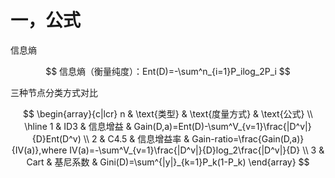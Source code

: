 ##
# 一，公式

信息熵

$$
信息熵（衡量纯度）：Ent(D)=-\sum^n_{i=1}P_ilog_2P_i
$$

三种节点分类方式对比

$$
\begin{array}{c|lcr}
n & \text{类型} & \text{度量方式} & \text{公式} \\
\hline
1 & ID3 & 信息增益 &  Gain(D,a)=Ent(D)-\sum^V_{v=1}\frac{|D^v|}{D}Ent(D^v) \\ 
2 & C4.5 & 信息增益率 & Gain-ratio=\frac{Gain(D,a)}{IV(a)},where IV(a)=-\sum^V_{v=1}\frac{|D^v|}{D}log_2\frac{|D^v|}{D} \\
3 & Cart & 基尼系数 & Gini(D)=\sum^{|y|}_{k=1}P_k(1-P_k)
\end{array}
$$
